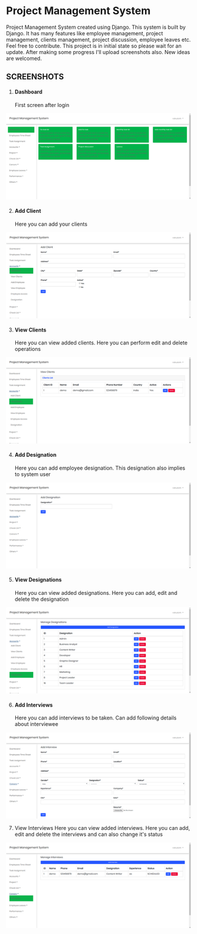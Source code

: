 # Project Management System
Project Management System created using Django. This system is built by Django. It has many features like employee management, project management, clients management, project discussion, employee leaves etc. Feel free to contribute. 
This project is in initial state so please wait for an update. After making some progress I'll upload screenshots also. 
New ideas are welcomed.


<h2>SCREENSHOTS</h2>

1) <h4>Dashboard</h4>
   First screen after login
   
![alt text](screenshots/Dashboard.png)


2) <h4>Add Client</h4>
   Here you can add your clients

![alt text](screenshots/add_client.png)


3) <h4>View Clients</h4>
   Here you can view added clients. Here you can perform edit and delete operations
   
![alt text](screenshots/view_clients.png)


4) <h4>Add Designation</h4>
   Here you can add employee designation. This designation also implies to system user
   
![alt text](screenshots/add_designation.png)


5) <h4>View Designations</h4>
   Here you can view added designations. Here you can add, edit and delete the designation
   
![alt text](screenshots/view_designation.png)


6) <h4>Add Interviews</h4>
   Here you can add interviews to be taken. Can add following details about interviewee
   
![alt text](screenshots/add_interview.png)


7) View Interviews</h4>
   Here you can view added interviews. Here you can add, edit and delete the interviews and can also change it's status
   
![alt text](screenshots/interview_list.png)
